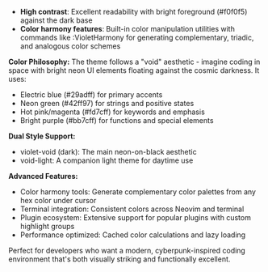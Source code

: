 - **High contrast**: Excellent readability with bright foreground (#f0f0f5) against the dark base
- **Color harmony features**: Built-in color manipulation utilities with commands like :VioletHarmony for generating complementary, triadic, and analogous color schemes

**Color Philosophy:**
The theme follows a "void" aesthetic - imagine coding in space with bright neon UI elements floating against the cosmic darkness. It uses:

- Electric blue (#29adff) for primary accents
- Neon green (#42ff97) for strings and positive states
- Hot pink/magenta (#fd7cff) for keywords and emphasis
- Bright purple (#bb7cff) for functions and special elements

**Dual Style Support:**

- violet-void (dark): The main neon-on-black aesthetic
- void-light: A companion light theme for daytime use

**Advanced Features:**

- Color harmony tools: Generate complementary color palettes from any hex color under cursor
- Terminal integration: Consistent colors across Neovim and terminal
- Plugin ecosystem: Extensive support for popular plugins with custom highlight groups
- Performance optimized: Cached color calculations and lazy loading

Perfect for developers who want a modern, cyberpunk-inspired coding environment that's both visually striking and functionally excellent.
